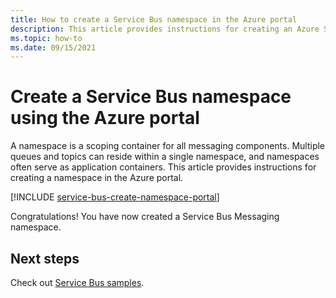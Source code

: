 ```yaml
---
title: How to create a Service Bus namespace in the Azure portal
description: This article provides instructions for creating an Azure Service Bus namespace in the Azure portal. 
ms.topic: how-to
ms.date: 09/15/2021
---
```


# Create a Service Bus namespace using the Azure portal

A namespace is a scoping container for all messaging components. Multiple queues and topics can reside within a single namespace, and namespaces often serve as application containers. This article provides instructions for creating a namespace in the Azure portal. 

[!INCLUDE [service-bus-create-namespace-portal](./includes/service-bus-create-namespace-portal.md)]

Congratulations! You have now created a Service Bus Messaging namespace.

## Next steps
Check out [Service Bus samples](/samples/azure/azure-sdk-for-net/azuremessagingservicebus-samples/).

[create-namespace-using-arm]: service-bus-resource-manager-overview.md